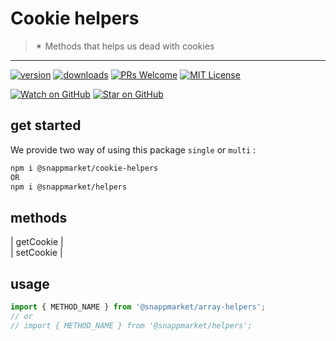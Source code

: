 # Cookie helpers
> ✴ Methods that helps us dead with cookies  
----

[![version](https://img.shields.io/npm/v/@snappmarket/cookie-helpers.svg?style=flat-square)](https://www.npmjs.com/package/@snappmarket/cookie-helpers)
[![downloads](https://img.shields.io/npm/dm/@snappmarket/cookie-helpers.svg?style=flat-square)](http://www.npmtrends.com/@snappmarket/cookie-helpers)
[![PRs Welcome](https://img.shields.io/badge/PRs-welcome-brightgreen.svg?style=flat-square)](http://makeapullrequest.com)
[![MIT License](https://img.shields.io/npm/l/@snappmarket/cookie-helpers.svg?style=flat-square)](https://github.com/snappmarket/react-hooks/tree/master/packages/useDidUpdateEffect/blob/master/LICENSE.md)

[![Watch on GitHub](https://img.shields.io/github/watchers/snappmarket/react-hooks.svg?style=social)](https://github.com/snappmarket/react-hooks/watchers)
[![Star on GitHub](https://img.shields.io/github/stars/snappmarket/react-hooks.svg?style=social)](https://github.com/snappmarket/react-hooks/stargazers)

## get started 
We provide two way of using this package `single` or `multi` :
```bash
npm i @snappmarket/cookie-helpers
OR
npm i @snappmarket/helpers
```

## methods
| getCookie                                                 |  
| setCookie                                                 |  

## usage 
```javascript
import { METHOD_NAME } from '@snappmarket/array-helpers';
// or 
// import { METHOD_NAME } from '@snappmarket/helpers';
```
